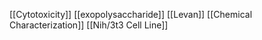 [[Cytotoxicity]]
[[exopolysaccharide]]
[[Levan]]
[[Chemical Characterization]]
[[Nih/3t3 Cell Line]]
